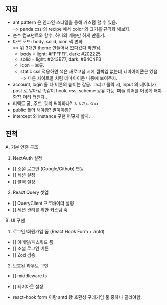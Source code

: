## 지침
- ant pattern 은 인라인 스타일을 통해 커스텀 할 수 있음.         
=> panda css 의 recipe 에서 color 와 크기를 규격화 해보자.
- 순수 컴포넌트와 함수, 하나의 기능만 하게 만들기. 
- 다크 모드: body, solid, icon 색 변화       
=> 위 3개만 theme 만들어서 왔다갔다 하면됨. 
    - body = light: #FFFFFF, dark: #202225
    - solid = light: #243B77, dark: #B4C4FB
    - icon = 보류.
    - static css 적용하면 색은 새로고침 시에 깜빡임 없는데 테마아이콘은 있음       
  => 다른 사이트들 처럼 테마아이콘 나중에 보여주자.
- account, login 둘 다 버튼의 높이는 같음. 그리고 클릭 시, input 의 데이터가 post 로 날아감 똑같이 hook, css, scheme 공유 가능. 미들 웨어를 어떻게 해야함?? 머리 터진다.. 
- 리액트 폼, 주드, 쿼리 써야하나? ㅎㅎㄹㄴㅇㅁ
- public 폴더 해야함? 말아야함?
- intercept 와 instance 구현 어떻게 할지.

## 진척 
A. 기본 인증 구조

1. NextAuth 설정 
  - [] 소셜 로그인 (Google/Github) 연동
  - [] 세션 설정
  - [] 콜백 설정
2. React Query 셋업
  - [] QueryClient 프로바이더 설정
  - [] 세션 관리를 위한 커스텀 훅

B. UI 구현

1. 로그인/회원가입 폼 (React Hook Form + antd)
  - [] 이메일/패스워드 폼
  - [] 소셜 로그인 버튼
  - [] Zod 검증
2. 보호된 라우트 구현
  - [] middleware.ts
  - [] 레이아웃 설정

- react-hook form 이랑 antd 랑 호환성 구데기임 둘 중하나 골라야함.